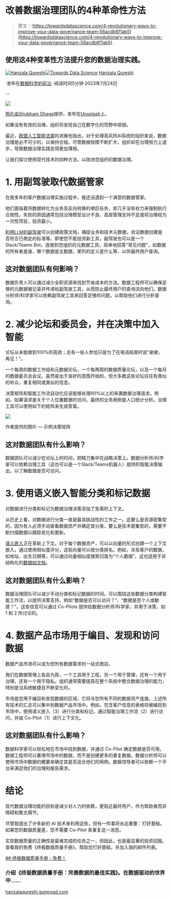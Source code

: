 # 改善数据治理团队的4种革命性方法

> 原文：[https://towardsdatascience.com/4-revolutionary-ways-to-improve-your-data-governance-team-56acdb6f1ab5](https://towardsdatascience.com/4-revolutionary-ways-to-improve-your-data-governance-team-56acdb6f1ab5)

## 使用这4种变革性方法提升您的数据治理实践。

[](https://hanzalaqureshi.medium.com/?source=post_page-----56acdb6f1ab5--------------------------------)[![Hanzala Qureshi](../Images/6241f863e3e0159e39fdec753095f792.png)](https://hanzalaqureshi.medium.com/?source=post_page-----56acdb6f1ab5--------------------------------)[](https://towardsdatascience.com/?source=post_page-----56acdb6f1ab5--------------------------------)[![Towards Data Science](../Images/a6ff2676ffcc0c7aad8aaf1d79379785.png)](https://towardsdatascience.com/?source=post_page-----56acdb6f1ab5--------------------------------) [Hanzala Qureshi](https://hanzalaqureshi.medium.com/?source=post_page-----56acdb6f1ab5--------------------------------)

·发布在[数据科学的前沿](https://towardsdatascience.com/?source=post_page-----56acdb6f1ab5--------------------------------) ·阅读时间5分钟·2023年7月24日

--

![](../Images/54b3ebd34c2152b05dfd0a20553933c3.png)

[照片由Shubham Dhage](https://unsplash.com/@theshubhamdhage?utm_source=medium&utm_medium=referral)提供，发布在[Unsplash](https://unsplash.com/?utm_source=medium&utm_medium=referral)上。

如果没有有效的治理，组织将发现自己在数字化的荒野中徘徊。

最近，[欧盟人工智能法案](https://artificialcorner.com/eu-ai-regulation-demystified-the-top-10-things-you-need-to-know-94502c90bde4)的进展也指出，对于处理高风险AI系统的组织来说，数据治理是必不可少的，以保持合规。尽管数据规模不断扩大，组织却在治理努力上退步，导致数据治理实践变得更加薄弱。

让我们探讨使用现代技术的四种方法，以改进您组织的数据治理。

# 1. 用副驾驶取代数据管家

在我多年的客户数据治理实施过程中，我还没遇到一个满意的数据管家。

他们面临着将数据转化为业务及反向转换的艰巨任务，却几乎没有权力来强制执行合规性。失败的原因通常包括治理模型设计不良、高层管理支持不足或将治理视为一次性项目，投资最小。

[利用LLM的副驾驶](https://atlan.com/ai/)可以创建政策文档，捕捉业务和技术元数据，验证数据创建是否符合已商定的标准等。即使您不能投资新工具，副驾驶也可以是一个Slack/Teams Bot，连接到您组织的元数据工具，简单地回答"常见问题"，如数据的所有者是谁，哪个数据是主数据，某列的定义是什么等，以供最终用户查询。

## **这对数据团队有何影响？**

数据负责人可以通过减少全职资源来找到节省成本的方法。数据工程师可以确保足够的元数据被记录并传递给副驾驶工具，从而防止最终用户的查询流向他们。数据分析师/科学家可以依赖副驾驶工具来回答足够的问题，以帮助他们进行分析查询。

# 2\. 减少论坛和委员会，并在决策中加入智能

论坛从未能做到100%的高效；总有一些人参加只是为了在电话结束时说“谢谢，再见！”。

一个每周的数据工作组和元数据论坛，一个每两周的数据质量论坛，以及一个每月的数据委员会会议。虽然是出于良好的意图开始的，但大多数这些论坛往往有类似的听众，重复相同或类似的信息。

决策矩阵和智能工作流自动化应该能够处理90%以上的来袭数据治理请求。例如，如果请求是关于个人位置数据的访问，最终的业务用例是人口统计分析。治理工具可以使用如下的矩阵来生成答案。

![](../Images/0ef3e8d7f5d47d0ef64c7de1f3e3eac4.png)

作者提供的图片 — 示例决策矩阵

## 这对数据团队有什么影响？

数据团队可以减少在论坛上的时间，把精力集中在战略决策上。数据分析师/科学家可以依赖治理工具（这也可以是一个Slack/Teams机器人）提供的智能决策输出，以了解数据是否可访问。

# 3\. 使用语义嵌入智能分类和标记数据

对数据进行分类和标记为数据治理决策添加了急需的上下文。

从历史上看，对数据进行分类一直是最具挑战性的工作之一。这要么是资源密集型的，因为有人必须手动查看数据资产并确定其分类，要么是技术密集型的，需要不断扫描数据以跟踪变化和更新。

[语义嵌入](https://medium.com/towards-data-science/3-simple-and-powerful-ways-this-ai-technique-will-transform-data-management-fe2b66fb9a03)正在革新上下文。对于每个数据资产，可以以向量的形式创建一个上下文嵌入。通过使用相似度评分，这些向量可以按分类排名。例如，涉及客户的数据，如地址、出生日期等，可以通过向量相似度搜索归类为“个人数据”。这也适用于非结构化的[数据如文档](https://hanzalaqureshi.medium.com/the-5-simple-steps-to-create-a-powerful-ai-driven-document-search-tool-ecd502fa6637)。

## 这对数据团队有什么影响？

数据治理团队可以减少手动分类和标记数据的时间。可以围绕这些数据分类构建智能工作流，以提供决策支持，例如“数据是否可以访问？”、“数据是否个人或敏感？”。这些信息可以通过 Co-Pilots 提供给数据分析师/科学家，并用于决策，如 1 和 2 所讨论的。

# 4. 数据产品市场用于编目、发现和访问数据

数据产品市场可以成为您所有数据需求的一站式商店。

我们在数据管理上各自为政，一个工具用于工程，另一个用于管理，还有一个用于治理，还有一个用于隐私。组织通常需要提高在整个系统中整合数据治理的能力，特别是当系统敏捷且不断变化时。

市场是您用于编目和发现数据的区域，它将与您所有不同的数据资产连接。上述所有技术的汇总可以集中到数据产品市场中。例如，包含客户信息的表格将被编目到市场中，使用语义嵌入（3）进行分类和标记，通过智能治理工作流（2）进行访问，并由 Co-Pilot（1）进行上下文化。

## 这对数据团队有什么影响？

数据科学家可以轻松地在市场中找到数据，并通过 Co-Pilot 确定数据是否可用。数据工程师可以重用市场中的数据，而不是创建更多的重复数据。数据分析师可以使用市场中数据的概要来确定其是否适合他们的用例。数据领导者可以依赖一个平台来满足他们的治理和报告需求。

# 结论

现代数据治理功能的目标是减少对人力的依赖，更贴近最终用户，作为帮助者而非障碍和繁文缛节。

尽管我提出了许多新的 AI 技术来利用这些，但有一件事将永远重要：打好基础。如果您的数据质量差，您不需要 Co-Pilot 来重复这一消息。

实现数据质量的正确性是最难完成的任务之一，但因此，也是最显著的投资回报。查看我的免费《终极数据质量手册》，帮助您打好基础，并加入我的邮件列表。

[## 终极数据质量手册 - 免费！](https://hanzalaqureshi.gumroad.com/l/cfijx?layout=profile&source=post_page-----56acdb6f1ab5--------------------------------)

### 介绍《终极数据质量手册：完善数据的最佳实践》。在数据驱动的世界中……

[hanzalaqureshi.gumroad.com](https://hanzalaqureshi.gumroad.com/l/cfijx?layout=profile&source=post_page-----56acdb6f1ab5--------------------------------)

